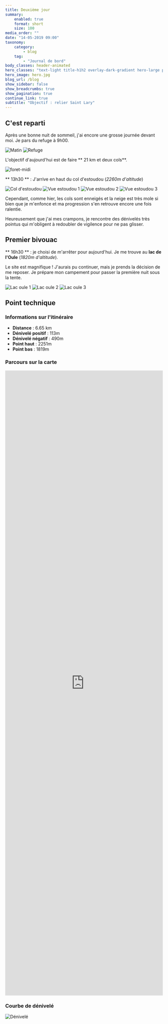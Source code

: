 ```yaml
---
title: Deuxième jour
summary:
    enabled: true
    format: short
    size: 100
media_order: ""
date: "14-05-2019 09:00"
taxonomy:
    category:
        - blog
    tag:
        - "Journal de bord"
body_classes: header-animated
hero_classes: "text-light title-h1h2 overlay-dark-gradient hero-large parallax"
hero_image: hero.jpg
blog_url: /blog
show_sidebar: false
show_breadcrumbs: true
show_pagination: true
continue_link: true
subtitle: "Objectif : relier Saint Lary"
---
```


## C'est reparti

Après une bonne nuit de sommeil, j'ai encore une grosse journée devant moi. Je pars du refuge à 9h00.

![Matin](matin.jpg)
![Refuge](refuge.jpg)

L'objectif d'aujourd'hui est de faire ** 21 km et deux cols**.

![foret-midi](foret-midi.jpg)

** 13h30 ** : J'arrive en haut du col d'estoudou (_2260m d'altitude_)

![Col d'estoudou](col-estoudou.jpg)
![Vue estoudou 1](estoudou-vue-1.jpg)
![Vue estoudou 2](estoudou-vue-2.jpg)
![Vue estoudou 3](estoudou-vue-3.jpg)

Cependant, comme hier, les cols sont enneigés et la neige est très mole si bien que je m'enfonce et ma progression s'en retrouve encore une fois ralentie.

Heureusement que j'ai mes crampons, je rencontre des dénivelés très pointus qui m'obligent à redoubler de vigilence pour ne pas glisser.

## Premier bivouac

** 16h30 ** : je choisi de m'arrêter pour aujourd'hui. Je me trouve au **lac de l'Oule** (_1820m d'altitude_).

Le site est magnifique ! J'aurais pu continuer, mais je prends la décision de me reposer. Je prépare mon campement pour passer la première nuit sous la tente.

![Lac oule 1](lac-oule-1.jpg)
![Lac oule 2](lac-oule-2.jpg)
![Lac oule 3](lac-oule-3.jpg)

## Point technique

### Informations sur l'itinéraire

-   **Distance** : 6.65 km
-   **Dénivelé positif** : 113m
-   **Dénivelé négatif** : 490m
-   **Point haut** : 2251m
-   **Point bas** : 1819m

### Parcours sur la carte

<iframe style="width: 100%; height: 50vh;" frameborder="0" scrolling="no" src="https://www.visorando.com/index.php?component=externe&task=showCarte&idRandonnee=2079360&satellite=1&carte=1&navigation=1&panZoom=1&mousePosition=1&scaleLine=1"></iframe>

### Courbe de dénivelé

![Dénivelé](denivele.png)
